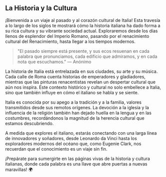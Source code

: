 ## La Historia y la Cultura

¡Bienvenida a un viaje al pasado y al corazón cultural de Italia! Esta travesía a lo largo de los siglos te mostrará cómo la historia italiana ha dado forma a su rica cultura y su vibrante sociedad actual. Exploraremos desde los días llenos de esplendor del Imperio Romano, pasando por el renacimiento cultural del Renacimiento, hasta llegar a los tiempos modernos.

> "El pasado siempre está presente, y sus ecos resuenan en cada palabra que pronunciamos, cada edificio que admiramos, y en cada nota que escuchamos." — Anónimo

La historia de Italia está entrelazada en sus ciudades, su arte y su música. Cada calle de Roma cuenta historias de emperadores y gladiadores, mientras que las pinturas renacentistas revelan un despertar cultural que aún nos inspira. Este contexto histórico y cultural no solo embellece a Italia, sino que también influye en cómo el italiano se habla y se siente.

Italia es conocida por su apego a la tradición y a la familia, valores transmitidos desde sus remotos orígenes. La devoción a la iglesia y la influencia de la religión también han dejado huella en la lengua y en las costumbres, recordándonos la magnitud de la herencia cultural que estamos descubriendo.

A medida que explores el italiano, estarás conectando con una larga línea de innovadores y soñadores, desde Leonardo da Vinci hasta los exploradores modernos del océano que, como Eugenie Clark, nos recuerdan que el conocimiento es un viaje sin fin.

¡Prepárate para sumergirte en las páginas vivas de la historia y cultura italianas, donde cada palabra es una llave que abre puertas a nuevas maravillas! 🌍